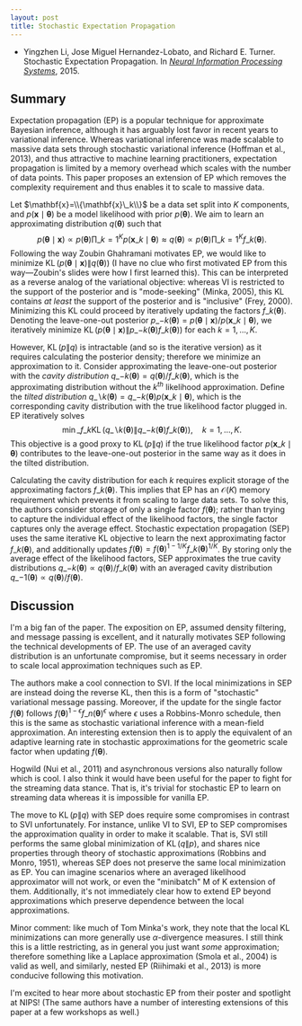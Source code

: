 ```yaml
---
layout: post
title: Stochastic Expectation Propagation
---
```


* Yingzhen Li, Jose Miguel Hernandez-Lobato, and Richard E. Turner. Stochastic Expectation Propagation. In _[Neural Information Processing Systems](http://papers.nips.cc/paper/5760-stochastic-expectation-propagation.pdf)_, 2015.

## Summary

Expectation propagation (EP) is a popular technique for approximate Bayesian inference, although it has arguably lost favor in recent years to variational inference.  Whereas variational inference was made scalable to massive data sets through stochastic variational inference (Hoffman et al., 2013), and thus attractive to machine learning practitioners, expectation propagation is limited by a memory overhead which scales with the number of data points. This paper proposes an extension of EP which removes the complexity requirement and thus enables it to scale to massive data.

Let $\mathbf{x}=\\{\mathbf{x}\_k\\}$ be a data set split into $K$ components, and $p(\mathbf{x}\mid\mathbf{\theta})$ be a model likelihood with prior $p(\mathbf{\theta})$. We aim to learn an approximating distribution $q(\mathbf{\theta})$ such that
$$
p(\mathbf{\theta}\mid \mathbf{x})
\propto
p(\mathbf{\theta})\prod\_{k=1}^K p(\mathbf{x}\_k\mid\mathbf{\theta})
\approx
q(\mathbf{\theta})
\propto
p(\mathbf{\theta})\prod\_{k=1}^K f\_k(\mathbf{\theta}).
$$
Following the way Zoubin Ghahramani motivates EP, we would like to minimize $\operatorname{KL}(p(\mathbf{\theta}\mid \mathbf{x})\|q(\mathbf{\theta}))$ (I have no clue who first motivated EP from this way—Zoubin's slides were how I first learned this). This can be interpreted as a reverse analog of the variational objective: whereas VI is restricted to the support of the posterior and is "mode-seeking" (Minka, 2005), this KL contains _at least_ the support of the posterior and is "inclusive" (Frey, 2000). Minimizing this KL could proceed by iteratively updating the factors $f\_k(\mathbf{\theta})$. Denoting the leave-one-out posterior $p\_{-k}(\mathbf{\theta})=p(\mathbf{\theta}\mid \mathbf{x})/p(\mathbf{x}\_k\mid\mathbf{\theta})$, we iteratively minimize $\operatorname{KL}(p(\mathbf{\theta}\mid \mathbf{x})\|p\_{-k}(\mathbf{\theta})f\_k(\mathbf{\theta}))$ for each $k=1,\ldots,K$.

However, $\operatorname{KL}(p\|q)$ is intractable (and so is the iterative version) as it requires calculating the posterior density; therefore we minimize an approximation to it. Consider approximating the leave-one-out posterior with the _cavity distribution_ $q\_{-k}(\mathbf{\theta}) = q(\mathbf{\theta})/f\_k(\mathbf{\theta})$, which is the approximating distribution without the $k^{th}$ likelihood approximation. Define the _tilted distribution_ $q\_{\backslash k}(\mathbf{\theta})=q\_{-k}(\mathbf{\theta}) p(\mathbf{x}\_k\mid\mathbf{\theta})$, which is the corresponding cavity distribution with the true likelihood factor plugged in.  EP iteratively solves
$$
\min\_{f\_k}\operatorname{KL}(q\_{\backslash k}(\mathbf{\theta}) \| q\_{-k}(\mathbf{\theta}) f\_k(\mathbf{\theta})),\quad k=1,\ldots,K.
$$
This objective is a good proxy to $\operatorname{KL}(p\|q)$ if the true likelihood factor $p(\mathbf{x}\_k\mid\mathbf{\theta})$ contributes to the leave-one-out posterior in the same way as it does in the tilted distribution.

Calculating the cavity distribution for each $k$ requires explicit storage of the approximating factors $f\_k(\mathbf{\theta})$. This implies that EP has an $\mathcal{O}(K)$ memory requirement which prevents it from scaling to large data sets. To solve this, the authors consider storage of only a single factor $f(\mathbf{\theta})$; rather than trying to capture the individual effect of the likelihood factors, the single factor captures only the average effect. Stochastic expectation propagation (SEP) uses the same iterative KL objective to learn the next approximating factor $f\_k(\mathbf{\theta})$, and additionally updates $f(\mathbf{\theta})=f(\mathbf{\theta})^{1-1/K}f\_k(\mathbf{\theta})^{1/K}$.  By storing only the average effect of the likelihood factors, SEP approximates the true cavity distributions $q\_{-k}(\mathbf{\theta})\propto q(\mathbf{\theta})/f\_k(\mathbf{\theta})$ with an averaged cavity distribution $q\_{-1}(\mathbf{\theta})\propto q(\mathbf{\theta})/f(\mathbf{\theta})$.

## Discussion

I'm a big fan of the paper. The exposition on EP, assumed density filtering, and message passing is excellent, and it naturally motivates SEP following the technical developments of EP. The use of an averaged cavity distribution is an unfortunate compromise, but it seems necessary in order to scale local approximation techniques such as EP.

The authors make a cool connection to SVI. If the local minimizations in SEP are instead doing the reverse KL, then this is a form of "stochastic" variational message passing. Moreover, if the update for the single factor $f(\mathbf{\theta})$ follows $f(\mathbf{\theta})^{1 - \epsilon}f\_n(\mathbf{\theta})^{\epsilon}$ where $\epsilon$ uses a Robbins-Monro schedule, then this is the same as stochastic variational inference with a mean-field approximation. An interesting extension then is to apply the equivalent of an adaptive learning rate in stochastic approximations for the geometric scale factor when updating $f(\mathbf{\theta})$.

Hogwild (Nui et al., 2011) and asynchronous versions also naturally follow which is cool. I also think it would have been useful for the paper to fight for the streaming data stance. That is, it's trivial for stochastic EP to learn on streaming data whereas it is impossible for vanilla EP.

The move to $\operatorname{KL}(p\|q)$ with SEP does require some compromises in contrast to SVI unfortunately. For instance, unlike VI to SVI, EP to SEP compromises the approximation quality in order to make it scalable. That is, SVI still performs the same global minimization of $\operatorname{KL}(q\|p)$, and shares nice properties through theory of stochastic approximations (Robbins and Monro, 1951), whereas SEP does not preserve the same local minimization as EP. You can imagine scenarios where an averaged likelihood approximator will not work, or even the "minibatch" M of K extension of them. Additionally, it's not immediately clear how to extend EP beyond approximations which preserve dependence between the local approximations.

Minor comment: like much of Tom Minka's work, they note that the local KL minimizations can more generally use $\alpha$-divergence measures. I still think this is a little restricting, as in general you just want _some_ approximation; therefore something like a Laplace approximation (Smola et al., 2004) is valid as well, and similarly, nested EP (Riihimaki et al., 2013) is more conducive following this motivation.

I'm excited to hear more about stochastic EP from their poster and spotlight at NIPS! (The same authors have a number of interesting extensions of this paper at a few workshops as well.)
